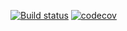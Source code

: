 [![Build status](https://ci.appveyor.com/api/projects/status/97c6cci986p69kx8?svg=true)](https://ci.appveyor.com/project/KithStrelets/stp-java-university-sngr6)
[![codecov](https://codecov.io/gh/KithStrelets/STP_lab4/branch/master/graph/badge.svg)](https://codecov.io/gh/KithStrelets/STP_lab4)